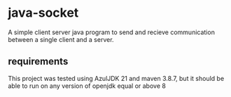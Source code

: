 # java-socket
A simple client server java program to send and recieve communication between a single client and a server.

## requirements
This project was tested using AzulJDK 21 and maven 3.8.7, but it should be able to run on any version of openjdk equal or above 8 
